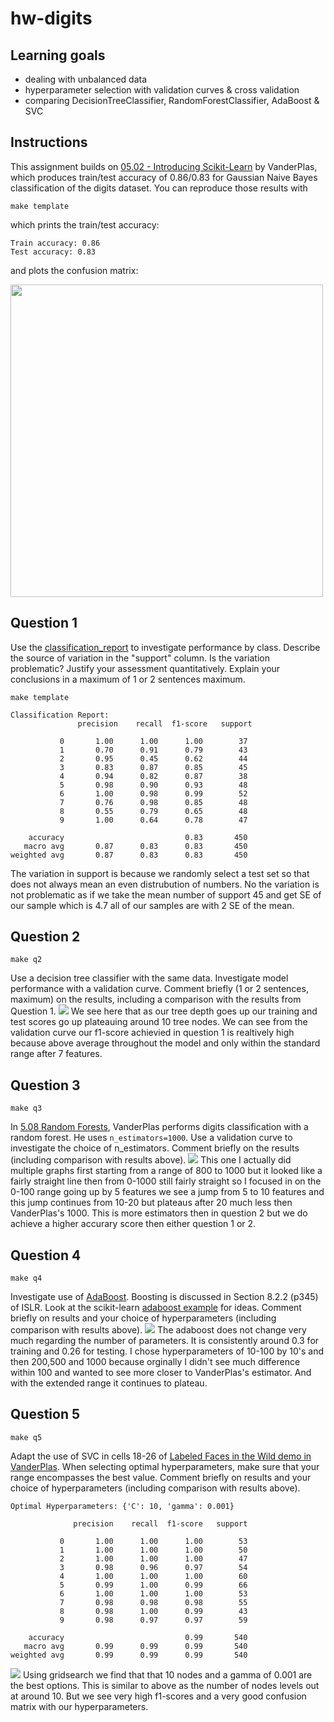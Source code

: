 # hw-digits

## Learning goals

* dealing with unbalanced data
* hyperparameter selection with validation curves & cross validation
* comparing DecisionTreeClassifier, RandomForestClassifier, AdaBoost & SVC

## Instructions

This assignment builds on
[05.02 - Introducing Scikit-Learn](https://github.com/jakevdp/PythonDataScienceHandbook/blob/master/notebooks/05.02-Introducing-Scikit-Learn.ipynb) by VanderPlas, which produces train/test accuracy of 0.86/0.83 for Gaussian Naive Bayes
classification of the digits dataset.
You can reproduce those results with
```
make template
```
which prints the train/test accuracy:
```
Train accuracy: 0.86
Test accuracy: 0.83
```
and plots the confusion matrix:

<img src="figs/template.png" width="500px">

## Question 1

Use the [classification_report](https://scikit-learn.org/stable/modules/generated/sklearn.metrics.classification_report.html) to investigate performance by class.
Describe the source of variation in the "support" column.
Is the variation problematic? Justify your assessment quantitatively.
Explain your conclusions in a maximum of 1 or 2 sentences maximum.
```
make template
```
```
Classification Report:
               precision    recall  f1-score   support

           0       1.00      1.00      1.00        37
           1       0.70      0.91      0.79        43
           2       0.95      0.45      0.62        44
           3       0.83      0.87      0.85        45
           4       0.94      0.82      0.87        38
           5       0.98      0.90      0.93        48
           6       1.00      0.98      0.99        52
           7       0.76      0.98      0.85        48
           8       0.55      0.79      0.65        48
           9       1.00      0.64      0.78        47

    accuracy                           0.83       450
   macro avg       0.87      0.83      0.83       450
weighted avg       0.87      0.83      0.83       450
```
The variation in support is because we randomly select a test set so that does not always mean an even distrubution of numbers. No the variation is not problematic as if we take the mean number of support 45 and get SE of our sample which is 4.7 all of our samples are with 2 SE of the mean.
## Question 2
```
make q2
```
Use a decision tree classifier with the same data.
Investigate model performance with a validation curve.
Comment briefly (1 or 2 sentences, maximum) on the results, including a comparison with the results from Question 1.
![](img/fig2.png)
We see here that as our tree depth goes up our training and test scores go up plateauing around 10 tree nodes. We can see from the validation curve our f1-score achievied in question 1 is realtively high because above average throughout the model and only within the standard range after 7 features.
## Question 3
```
make q3
```
In [5.08 Random Forests](https://github.com/jakevdp/PythonDataScienceHandbook/blob/master/notebooks/05.08-Random-Forests.ipynb), VanderPlas performs digits classification with a random forest.
He uses `n_estimators=1000`.
Use a validation curve to investigate the choice of n_estimators.
Comment briefly on the results (including comparison with results above).
![](img/fig3.png)
This one I actually did multiple graphs first starting from a range of 800 to 1000 but it looked like a fairly straight line then from 0-1000 still fairly straight so I focused in on the 0-100 range going up by 5 features we see a jump from 5 to 10 features and this jump continues from 10-20 but plateaus after 20 much less then VanderPlas's 1000. This is more estimators then in question 2 but we do achieve a higher accurary score then either question 1 or 2.
## Question 4
```
make q4
```
Investigate use of
[AdaBoost](https://scikit-learn.org/stable/modules/generated/sklearn.ensemble.AdaBoostClassifier.html).
Boosting is discussed in Section 8.2.2 (p345) of ISLR.
Look at the scikit-learn
[adaboost example](https://scikit-learn.org/stable/auto_examples/ensemble/plot_adaboost_hastie_10_2.html) for ideas.
Comment briefly on results and your choice of hyperparameters (including comparison with results above).
![](img/fig4.png)
The adaboost does not change very much regarding the number of parameters. It is consistently around 0.3 for training and 0.26 for testing. I chose hyperparameters of 10-100 by 10's and then 200,500 and 1000 because orginally I didn't see much difference within 100 and wanted to see more closer to VanderPlas's estimator. And with the extended range it continues to plateau. 
## Question 5
```
make q5
```
Adapt the use of SVC in cells 18-26 of
[Labeled Faces in the Wild demo in VanderPlas](https://github.com/jakevdp/PythonDataScienceHandbook/blob/master/notebooks/05.07-Support-Vector-Machines.ipynb).
When selecting optimal hyperparameters, make sure that your range encompasses the
best value.
Comment briefly on results and your choice of hyperparameters (including comparison with results above).
```
Optimal Hyperparameters: {'C': 10, 'gamma': 0.001}
```
```
              precision    recall  f1-score   support

           0       1.00      1.00      1.00        53
           1       1.00      1.00      1.00        50
           2       1.00      1.00      1.00        47
           3       0.98      0.96      0.97        54
           4       1.00      1.00      1.00        60
           5       0.99      1.00      0.99        66
           6       1.00      1.00      1.00        53
           7       0.98      0.98      0.98        55
           8       0.98      1.00      0.99        43
           9       0.98      0.97      0.97        59

    accuracy                           0.99       540
   macro avg       0.99      0.99      0.99       540
weighted avg       0.99      0.99      0.99       540
```
![](img/fig5.png)
Using gridsearch we find that that 10 nodes and a gamma of 0.001 are the best options. This is similar to above as the number of nodes levels out at around 10. But we see very high f1-scores and a very good confusion matrix with our hyperparameters.
